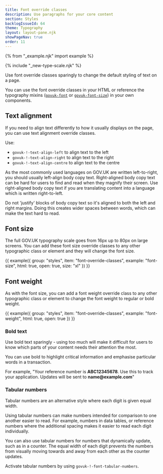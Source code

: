```yaml
---
title: Font override classes
description: Use paragraphs for your core content
section: Styles
backlogIssueId: 64
theme: Typography
layout: layout-pane.njk
showPageNav: true
order: 11
---
```


{% from "_example.njk" import example %}

{% include "_new-type-scale.njk" %}

Use font override classes sparingly to change the default styling of text on a page.

You can use the font override classes in your HTML or reference the typography mixins ([`govuk-font`](https://frontend.design-system.service.gov.uk/sass-api-reference/#govuk-font) or [`govuk-font-size`](https://frontend.design-system.service.gov.uk/sass-api-reference/#govuk-font-size)) in your own components.

## Text alignment

If you need to align text differently to how it usually displays on the page, you can use text alignment override classes.

Use:

- `govuk-!-text-align-left` to align text to the left
- `govuk-!-text-align-right` to align text to the right
- `govuk-!-text-align-centre` to align text to the centre

As the most commonly used languages on GOV.UK are written left-to-right, you should usually left-align body copy text. Right-aligned body copy text can be hard for users to find and read when they magnify their screen. Use right-aligned body copy text if you are translating content into a language which is written right-to-left.

Do not 'justify' blocks of body copy text so it's aligned to both the left and right margins. Doing this creates wider spaces between words, which can make the text hard to read.

## Font size

The full GOV.UK typography scale goes from 16px up to 80px on large screens. You can add these font size override classes to any other typographic class or element and they will change the font size.

{{ example({ group: "styles", item: "font-override-classes", example: "font-size", html: true, open: true, size: "xl" }) }}

## Font weight

As with the font size, you can add a font weight override class to any other typographic class or element to change the font weight to regular or bold weight.

{{ example({ group: "styles", item: "font-override-classes", example: "font-weight", html: true, open: true }) }}

### Bold text

Use bold text sparingly - using too much will make it difficult for users to know which parts of your content needs their attention the most.

You can use bold to highlight critical information and emphasise particular words in a transaction.

For example, "Your reference number is **ABC12345678**. Use this to track your application. Updates will be sent to **name<i></i>@example.com**"

### Tabular numbers

Tabular numbers are an alternative style where each digit is given equal width.

Using tabular numbers can make numbers intended for comparison to one another easier to read. For example, numbers in data tables, or reference numbers where the additional spacing makes it easier to read each digit individually.

You can also use tabular numbers for numbers that dynamically update, such as in a counter. The equal width of each digit prevents the numbers from visually moving towards and away from each other as the counter updates.

Activate tabular numbers by using `govuk-!-font-tabular-numbers`.
